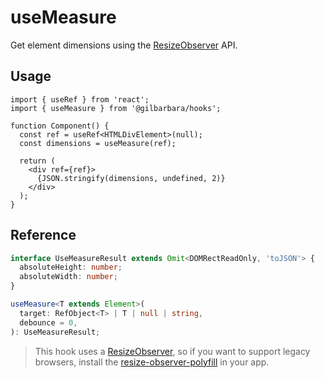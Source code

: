 # useMeasure
Get element dimensions using the [ResizeObserver](https://developer.mozilla.org/en-US/docs/Web/API/ResizeObserver) API.

## Usage

```tsx
import { useRef } from 'react';
import { useMeasure } from '@gilbarbara/hooks';

function Component() {
  const ref = useRef<HTMLDivElement>(null);
  const dimensions = useMeasure(ref);

  return (
    <div ref={ref}>
      {JSON.stringify(dimensions, undefined, 2)}
    </div>
  );
}
```

## Reference

```typescript
interface UseMeasureResult extends Omit<DOMRectReadOnly, 'toJSON'> {
  absoluteHeight: number;
  absoluteWidth: number;
}

useMeasure<T extends Element>(
  target: RefObject<T> | T | null | string,
  debounce = 0,
): UseMeasureResult;
```

> This hook uses a [ResizeObserver](https://developer.mozilla.org/en-US/docs/Web/API/ResizeObserver), so if you want to support
legacy browsers, install the [resize-observer-polyfill](https://www.npmjs.com/package/resize-observer-polyfill) in your app.
